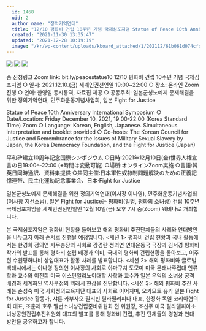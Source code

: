 ```yaml
---
  id: 1468
  uid: 2
  author_name: "정의기억연대"
  title: "12/10 평화비 건립 10주년 기념 국제심포지엄 Statue of Peace 10th Anniversary International Symposium 平和碑建立10周年記念国際シンポジウム"
  created: "2021-11-30 13:35:47"
  updated: "2021-12-28 10:19:19"
  image: "/kr/wp-content/uploads/kboard_attached/1/202112/61b061d074cfd3091023.jpg"
---
```

![](/kr/wp-content/uploads/kboard_attached/1/202112/61b061d074cfd3091023.jpg) 
![](/kr/wp-content/uploads/kboard_attached/1/202112/61b061d06cfeb4107376.jpg) 
![](/kr/wp-content/uploads/kboard_attached/1/202112/61b061d053bd07127286.jpg)

줌 신청링크 Zoom link: bit.ly/peacestatue10
12/10 평화비 건립 10주년 기념 국제심포지엄
○ 일시: 2021.12.10.(금) 세계인권선언일 19:00~22:00
○ 장소: 온라인 Zoom 진행
○ 언어: 한영일 동시통역, 자료집 제공
○ 공동주최: 일본군성노예제 문제해결을 위한 정의기억연대, 민주화운동기념사업회, 일본 Fight for Justice

Statue of Peace 10th Anniversary International Symposium
○ Date/Location: Friday December 10, 2021, 19:00-22:00 (Korea Standard Time) Zoom
○ Language: Korean, English, Japanese. Simultaneous interpretation and booklet provided
○ Co-hosts: The Korean Council for Justice and Remembrance for the Issues of Military Sexual Slavery by Japan, the Korea Democracy Foundation, and the Fight for Justice (Japan)

平和碑建立10周年記念国際シンポジウム
○日時:2021年12月10日(金)世界人権宣言の日19:00～22:00 (※時間は変動可能)
○場所:オンラインZoom実施
○言語:韓英日同時通訳、資料集提供
○共同主催:日本軍性奴隷制問題解決のための正義記憶連帯、民主化運動記念事業会、日本·Fight for Justice

일본군성노예제 문제해결을 위한 정의기억연대(이사장 이나영), 민주화운동기념사업회(이사장 지선스님), 일본 Fight for Justice는 평화비(일명, 평화의 소녀상) 건립 10주년 국제심포지엄을 세계인권선언일인 12월 10일(금) 오후 7시 줌(Zoom) 웨비나로 개최합니다.

본 국제심포지엄은 평화비 현황을 돌아보고 해외 평화비 추진단체들의 사례와 연대방안을 나누고자 아래 순서로 진행될 예정입니다. 
<세션 1> 평화비 건립 현황과 국내 활동에서는 한경희 정의연 사무총장의 사회로 강경란 정의연 연대운동국 국장과 김서경 평화비 작가의 발표를 통해 평화비 설립 배경과 의미, 국내외 평화비 건립현황을 돌아보고, 이주현 수원평화나비 상임대표가 활동 사례를 발표합니다.
<세션 2> 해외 평화비와 글로벌 백래시에서는 이나영 정의연 이사장의 사회로 야마구치 토모미 미국 몬태나주립대 인류학과 교수와 이진희 미국 이스턴일리노이대학 사학과 교수가 일본 우익의 소녀상 공격 배경과 세계화된 역사부정의 백래시 현상을 진단합니다.
<세션 3> 해외 평화비 추진 사례는 손성숙 미국 사회정의교육재단 대표의 사회로 이어지며, 오카모토 유카 일본 Fight for Justice 활동가, 샤론 카부사오 필리핀 릴라필리피나 대표, 한정화 독일 코리아협의회 대표, 조춘제 호주 멜번소녀상건립준비위원회 전 위원장, 조신주 미국 필라델피아소녀상공원건립추진위원회 대표의 발표를 통해 평화비 건립, 추진 단체들의 경험과 연대 방안을 공유하고자 합니다.